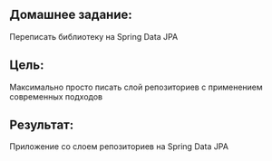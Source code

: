 ## Домашнее задание:
Переписать библиотеку на Spring Data JPA

## Цель:
Максимально просто писать слой репозиториев с применением современных подходов
## Результат:

Приложение со слоем репозиториев на Spring Data JPA